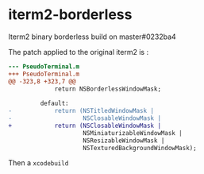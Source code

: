 iterm2-borderless
================

Iterm2 binary borderless build on master#0232ba4

The patch applied to the original iterm2 is : 
`````diff
--- PseudoTerminal.m
+++ PseudoTerminal.m
@@ -323,8 +323,7 @@
             return NSBorderlessWindowMask;
 
         default:
-            return (NSTitledWindowMask |
-                    NSClosableWindowMask |
+            return (NSClosableWindowMask |
                     NSMiniaturizableWindowMask |
                     NSResizableWindowMask |
                     NSTexturedBackgroundWindowMask);
`````

Then a `xcodebuild`
